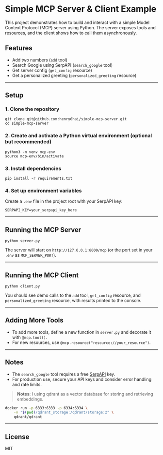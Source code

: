 # Simple MCP Server & Client Example

This project demonstrates how to build and interact with a simple Model Context Protocol (MCP) server using Python. The server exposes tools and resources, and the client shows how to call them asynchronously.

## Features
- Add two numbers (`add` tool)
- Search Google using SerpAPI (`search_google` tool)
- Get server config (`get_config` resource)
- Get a personalized greeting (`personalized_greeting` resource)

---

## Setup

### 1. Clone the repository
```
git clone git@github.com:henry0hai/simple-mcp-server.git
cd simple-mcp-server
```

### 2. Create and activate a Python virtual environment (optional but recommended)
```
python3 -m venv mcp-env
source mcp-env/bin/activate
```

### 3. Install dependencies
```
pip install -r requirements.txt
```

### 4. Set up environment variables
Create a `.env` file in the project root with your SerpAPI key:
```
SERPAPI_KEY=your_serpapi_key_here
```

---

## Running the MCP Server

```
python server.py
```
The server will start on `http://127.0.0.1:8000/mcp` (or the port set in your `.env` as `MCP_SERVER_PORT`).

---

## Running the MCP Client

```
python client.py
```
You should see demo calls to the `add` tool, `get_config` resource, and `personalized_greeting` resource, with results printed to the console.

---

## Adding More Tools
- To add more tools, define a new function in `server.py` and decorate it with `@mcp.tool()`.
- For new resources, use `@mcp.resource("resource://your_resource")`.

---

## Notes
- The `search_google` tool requires a free [SerpAPI](https://serpapi.com/) key.
- For production use, secure your API keys and consider error handling and rate limits.

> **Notes**: I using qdrant as a vector database for storing and retrieving embeddings.

```bash
docker run -p 6333:6333 -p 6334:6334 \
    -v "$(pwd)/qdrant_storage:/qdrant/storage:z" \
    qdrant/qdrant
```

---

## License
MIT


